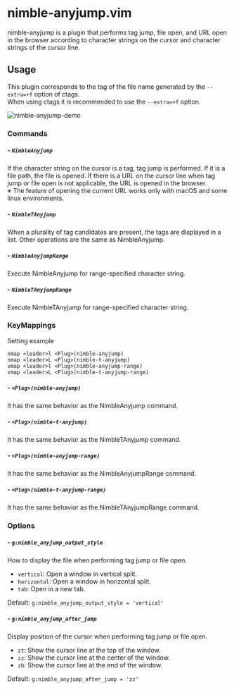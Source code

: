 # nimble-anyjump.vim  

nimble-anyjump is a plugin that performs tag jump, file open, and URL open in the browser according to character strings on the cursor and character strings of the cursor line.  

## Usage  

This plugin corresponds to the tag of the file name generated by the `--extra=+f` option of ctags.  
When using ctags it is recommended to use the `--extra=+f` option.  

![nimble-anyjump-demo](https://raw.githubusercontent.com/wiki/ToruIwashita/nimble-anyjump.vim/images/nimble-anyjump-demo.gif)  

### Commands  

##### - `NimbleAnyjump`  

If the character string on the cursor is a tag, tag jump is performed. If it is a file path, the file is opened. If there is a URL on the cursor line when tag jump or file open is not applicable, the URL is opened in the browser.  
※ The feature of opening the current URL works only with macOS and some linux environments.  

##### - `NimbleTAnyjump`  

When a plurality of tag candidates are present, the tags are displayed in a list. Other operations are the same as NimbleAnyjump.  

##### - `NimbleAnyjumpRange`  

Execute NimbleAnyjump for range-specified character string.  

##### - `NimbleTAnyjumpRange`  

Execute NimbleTAnyjump for range-specified character string.  

### KeyMappings  

Setting example  

    nmap <leader>l <Plug>(nimble-anyjump)    
    nmap <leader>L <Plug>(nimble-t-anyjump)    
    vmap <leader>l <Plug>(nimble-anyjump-range)    
    vmap <leader>L <Plug>(nimble-t-anyjump-range)    


##### - `<Plug>(nimble-anyjump)`  

It has the same behavior as the NimbleAnyjump command.  

##### - `<Plug>(nimble-t-anyjump)`  

It has the same behavior as the NimbleTAnyjump command.  

##### - `<Plug>(nimble-anyjump-range)`  

It has the same behavior as the NimbleAnyjumpRange command.  

##### - `<Plug>(nimble-t-anyjump-range)`  

It has the same behavior as the NimbleTAnyjumpRange command.  

### Options  

##### - `g:nimble_anyjump_output_style`  

How to display the file when performing tag jump or file open.  

 - `vertical`: Open a window in vertical split.  
 - `horizontal`: Open a window in horizontal split.  
 - `tab`: Open in a new tab.  

Default: `g:nimble_anyjump_output_style = 'vertical'`  

##### - `g:nimble_anyjump_after_jump`  

Display position of the cursor when performing tag jump or file open.  

 - `zt`: Show the cursor line at the top of the window.  
 - `zz`: Show the cursor line at the center of the window.  
 - `zb`: Show the cursor line at the end of the window.  

Default: `g:nimble_anyjump_after_jump = 'zz'`  

